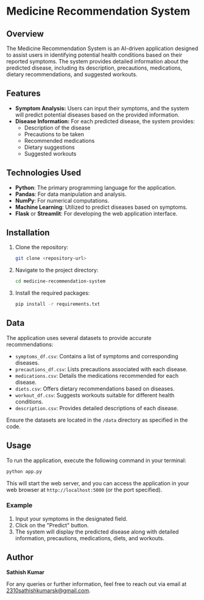 # Medicine Recommendation System

## Overview
The Medicine Recommendation System is an AI-driven application designed to assist users in identifying potential health conditions based on their reported symptoms. The system provides detailed information about the predicted disease, including its description, precautions, medications, dietary recommendations, and suggested workouts.

## Features
- **Symptom Analysis:** Users can input their symptoms, and the system will predict potential diseases based on the provided information.
- **Disease Information:** For each predicted disease, the system provides:
  - Description of the disease
  - Precautions to be taken
  - Recommended medications
  - Dietary suggestions
  - Suggested workouts

## Technologies Used
- **Python**: The primary programming language for the application.
- **Pandas**: For data manipulation and analysis.
- **NumPy**: For numerical computations.
- **Machine Learning**: Utilized to predict diseases based on symptoms.
- **Flask** or **Streamlit**: For developing the web application interface.

## Installation
1. Clone the repository:
   ```bash
   git clone <repository-url>
   ```
2. Navigate to the project directory:
   ```bash
   cd medicine-recommendation-system
   ```
3. Install the required packages:
   ```bash
   pip install -r requirements.txt
   ```

## Data
The application uses several datasets to provide accurate recommendations:
- `symptoms_df.csv`: Contains a list of symptoms and corresponding diseases.
- `precautions_df.csv`: Lists precautions associated with each disease.
- `medications.csv`: Details the medications recommended for each disease.
- `diets.csv`: Offers dietary recommendations based on diseases.
- `workout_df.csv`: Suggests workouts suitable for different health conditions.
- `description.csv`: Provides detailed descriptions of each disease.

Ensure the datasets are located in the `/data` directory as specified in the code.

## Usage
To run the application, execute the following command in your terminal:
```bash
python app.py
```
This will start the web server, and you can access the application in your web browser at `http://localhost:5000` (or the port specified).

### Example
1. Input your symptoms in the designated field.
2. Click on the "Predict" button.
3. The system will display the predicted disease along with detailed information, precautions, medications, diets, and workouts.


## Author
**Sathish Kumar**

For any queries or further information, feel free to reach out via email at [2310sathishkumarsk@gmail.com](mailto:2310sathishkumarsk@gmail.com).

